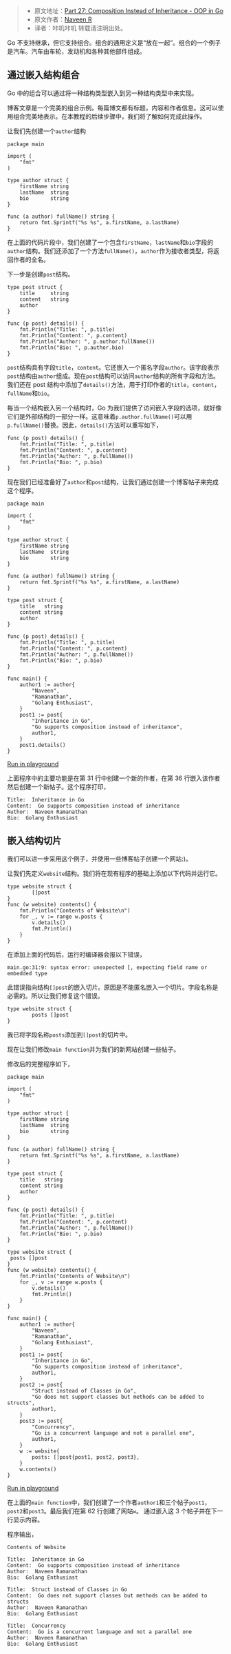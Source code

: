 > * 原文地址：[Part 27: Composition Instead of Inheritance - OOP in Go](https://golangbot.com/inheritance/)
> * 原文作者：[Naveen R](https://golangbot.com/about/)
> * 译者：咔叽咔叽
转载请注明出处。

Go 不支持继承，但它支持组合。组合的通用定义是“放在一起”。组合的一个例子是汽车。汽车由车轮，发动机和各种其他部件组成。

## 通过嵌入结构组合
Go 中的组合可以通过将一种结构类型嵌入到另一种结构类型中来实现。

博客文章是一个完美的组合示例。每篇博文都有标题，内容和作者信息。这可以使用组合完美地表示。在本教程的后续步骤中，我们将了解如何完成此操作。

让我们先创建一个`author`结构

```golang
package main

import (  
    "fmt"
)

type author struct {  
    firstName string
    lastName  string
    bio       string
}

func (a author) fullName() string {  
    return fmt.Sprintf("%s %s", a.firstName, a.lastName)
}
```

在上面的代码片段中，我们创建了一个包含`firstName`，`lastName`和`bio`字段的`author`结构。我们还添加了一个方法`fullName()`，`author`作为接收者类型，将返回作者的全名。

下一步是创建`post`结构。

```golang
type post struct {  
    title     string
    content   string
    author
}

func (p post) details() {  
    fmt.Println("Title: ", p.title)
    fmt.Println("Content: ", p.content)
    fmt.Println("Author: ", p.author.fullName())
    fmt.Println("Bio: ", p.author.bio)
}
```
`post`结构具有字段`title`，`content`。它还嵌入一个匿名字段`author`。该字段表示`post`结构由`author`组成。现在`post`结构可以访问`author`结构的所有字段和方法。我们还在 post 结构中添加了`details()`方法，用于打印作者的`title`，`content`，`fullName`和`bio`。

每当一个结构嵌入另一个结构时，Go 为我们提供了访问嵌入字段的选项，就好像它们是外部结构的一部分一样。这意味着`p.author.fullName()`可以用`p.fullName()`替换。因此，`details()`方法可以重写如下，
```golang
func (p post) details() {  
    fmt.Println("Title: ", p.title)
    fmt.Println("Content: ", p.content)
    fmt.Println("Author: ", p.fullName())
    fmt.Println("Bio: ", p.bio)
}
```
现在我们已经准备好了`author`和`post`结构，让我们通过创建一个博客帖子来完成这个程序。
```golang
package main

import (  
    "fmt"
)

type author struct {  
    firstName string
    lastName  string
    bio       string
}

func (a author) fullName() string {  
    return fmt.Sprintf("%s %s", a.firstName, a.lastName)
}

type post struct {  
    title   string
    content string
    author
}

func (p post) details() {  
    fmt.Println("Title: ", p.title)
    fmt.Println("Content: ", p.content)
    fmt.Println("Author: ", p.fullName())
    fmt.Println("Bio: ", p.bio)
}

func main() {  
    author1 := author{
        "Naveen",
        "Ramanathan",
        "Golang Enthusiast",
    }
    post1 := post{
        "Inheritance in Go",
        "Go supports composition instead of inheritance",
        author1,
    }
    post1.details()
}
```
[Run in playground](https://play.golang.org/p/sskWaTpJgr)

上面程序中的主要功能是在第 31 行中创建一个新的作者，在第 36 行嵌入该作者然后创建一个新帖子。这个程序打印，
```plain
Title:  Inheritance in Go  
Content:  Go supports composition instead of inheritance  
Author:  Naveen Ramanathan  
Bio:  Golang Enthusiast  
```

## 嵌入结构切片
我们可以进一步采用这个例子，并使用一些博客帖子创建一个网站:)。

让我们先定义`website`结构。我们将在现有程序的基础上添加以下代码并运行它。
```golang
type website struct {  
        []post
}
func (w website) contents() {  
    fmt.Println("Contents of Website\n")
    for _, v := range w.posts {
        v.details()
        fmt.Println()
    }
}
```
在添加上面的代码后，运行时编译器会报以下错误，
```plain
main.go:31:9: syntax error: unexpected [, expecting field name or embedded type  
```
此错误指向结构`[]post`的嵌入切片。原因是不能匿名嵌入一个切片。字段名称是必需的。所以让我们修复这个错误。
```plain
type website struct {  
        posts []post
}
```
我已将字段名称`posts`添加到`[]post`的切片中。

现在让我们修改`main function`并为我们的新网站创建一些帖子。

修改后的完整程序如下，

```golang
package main

import (  
    "fmt"
)

type author struct {  
    firstName string
    lastName  string
    bio       string
}

func (a author) fullName() string {  
    return fmt.Sprintf("%s %s", a.firstName, a.lastName)
}

type post struct {  
    title   string
    content string
    author
}

func (p post) details() {  
    fmt.Println("Title: ", p.title)
    fmt.Println("Content: ", p.content)
    fmt.Println("Author: ", p.fullName())
    fmt.Println("Bio: ", p.bio)
}

type website struct {  
 posts []post
}
func (w website) contents() {  
    fmt.Println("Contents of Website\n")
    for _, v := range w.posts {
        v.details()
        fmt.Println()
    }
}

func main() {  
    author1 := author{
        "Naveen",
        "Ramanathan",
        "Golang Enthusiast",
    }
    post1 := post{
        "Inheritance in Go",
        "Go supports composition instead of inheritance",
        author1,
    }
    post2 := post{
        "Struct instead of Classes in Go",
        "Go does not support classes but methods can be added to structs",
        author1,
    }
    post3 := post{
        "Concurrency",
        "Go is a concurrent language and not a parallel one",
        author1,
    }
    w := website{
        posts: []post{post1, post2, post3},
    }
    w.contents()
}
```
[Run in playground](https://play.golang.org/p/gKaa0RbeAE)

在上面的`main function`中，我们创建了一个作者`author1`和三个帖子`post1`，`post2`和`post3`。最后我们在第 62 行创建了网站`w`。 通过嵌入这 3 个帖子并在下一行显示内容。

程序输出，
```plain
Contents of Website

Title:  Inheritance in Go  
Content:  Go supports composition instead of inheritance  
Author:  Naveen Ramanathan  
Bio:  Golang Enthusiast

Title:  Struct instead of Classes in Go  
Content:  Go does not support classes but methods can be added to structs  
Author:  Naveen Ramanathan  
Bio:  Golang Enthusiast

Title:  Concurrency  
Content:  Go is a concurrent language and not a parallel one  
Author:  Naveen Ramanathan  
Bio:  Golang Enthusiast  
```


